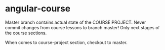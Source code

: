 # angular-course

Master branch contains actual state of the COURSE PROJECT. 
Never commit changes from course lessons to branch master! 
Only next stages of the course sections.

When comes to course-project section, checkout to master.
